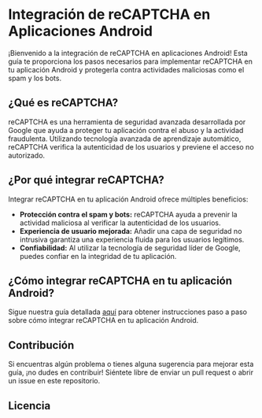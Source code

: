 # Integración de reCAPTCHA en Aplicaciones Android

¡Bienvenido a la integración de reCAPTCHA en aplicaciones Android! Esta guía te proporciona los pasos necesarios para implementar reCAPTCHA en tu aplicación Android y protegerla contra actividades maliciosas como el spam y los bots.

## ¿Qué es reCAPTCHA?

reCAPTCHA es una herramienta de seguridad avanzada desarrollada por Google que ayuda a proteger tu aplicación contra el abuso y la actividad fraudulenta. Utilizando tecnología avanzada de aprendizaje automático, reCAPTCHA verifica la autenticidad de los usuarios y previene el acceso no autorizado.

## ¿Por qué integrar reCAPTCHA?

Integrar reCAPTCHA en tu aplicación Android ofrece múltiples beneficios:

- **Protección contra el spam y bots:** reCAPTCHA ayuda a prevenir la actividad maliciosa al verificar la autenticidad de los usuarios.
- **Experiencia de usuario mejorada:** Añadir una capa de seguridad no intrusiva garantiza una experiencia fluida para los usuarios legítimos.
- **Confiabilidad:** Al utilizar la tecnología de seguridad líder de Google, puedes confiar en la integridad de tu aplicación.

## ¿Cómo integrar reCAPTCHA en tu aplicación Android?

Sigue nuestra guía detallada [aquí](https://cloud.google.com/recaptcha-enterprise/docs/instrument-android-apps?hl=es-419) para obtener instrucciones paso a paso sobre cómo integrar reCAPTCHA en tu aplicación Android.

## Contribución

Si encuentras algún problema o tienes alguna sugerencia para mejorar esta guía, ¡no dudes en contribuir! Siéntete libre de enviar un pull request o abrir un issue en este repositorio.

## Licencia

